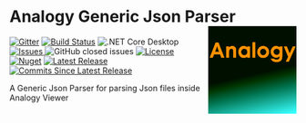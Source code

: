 # Analogy Generic Json Parser    <img src="./Assets/Analogy_logo2.png" align="right" width="155px" height="155px">

<p align="center">
    
[![Gitter](https://badges.gitter.im/Analogy-LogViewer/community.svg)](https://gitter.im/Analogy-LogViewer/community?utm_source=badge&utm_medium=badge&utm_campaign=pr-badge) 
 [![Build Status](https://dev.azure.com/Analogy-LogViewer/Analogy%20Log%20Viewer/_apis/build/status/Analogy-LogViewer.Analogy.LogViewer.JsonParser?branchName=master)](https://dev.azure.com/Analogy-LogViewer/Analogy%20Log%20Viewer/_build/latest?definitionId=12&branchName=master)  ![.NET Core Desktop](https://github.com/Analogy-LogViewer/Analogy.LogViewer.JsonParser/workflows/.NET%20Core%20Desktop/badge.svg)
<a href="https://github.com/Analogy-LogViewer/Analogy.LogViewer.JsonParser/issues">
    <img src="https://img.shields.io/github/issues/Analogy-LogViewer/Analogy.LogViewer.JsonParser"  alt="Issues" />
</a>
![GitHub closed issues](https://img.shields.io/github/issues-closed-raw/Analogy-LogViewer/Analogy.LogViewer.JsonParser)
<a href="https://github.com/Analogy-LogViewer/Analogy.LogViewer.JsonParser/blob/master/LICENSE.md">
    <img src="https://img.shields.io/github/license/Analogy-LogViewer/Analogy.LogViewer.JsonParser"  alt="License" />
</a>
[![Nuget](https://img.shields.io/nuget/v/Analogy.LogViewer.JsonParser)](https://www.nuget.org/packages/Analogy.LogViewer.JsonParser/)
<a href="https://github.com/Analogy-LogViewer/Analogy.LogViewer.JsonParser/releases">
    <img src="https://img.shields.io/github/v/release/Analogy-LogViewer/Analogy.LogViewer.JsonParser"  alt="Latest Release" />
</a>
<a href="https://github.com/Analogy-LogViewer/Analogy.LogViewer.JsonParser/compare/V0.1.0...master">
    <img src="https://img.shields.io/github/commits-since/Analogy-LogViewer/Analogy.LogViewer.JsonParser/latest"  alt="Commits Since Latest Release"/>
</a>
</p>

A Generic Json Parser  for parsing Json files inside Analogy Viewer
